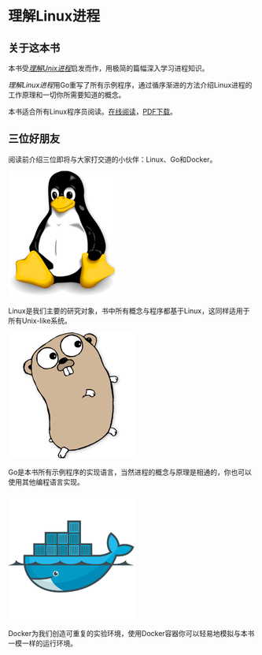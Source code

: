 # 理解Linux进程

## 关于这本书

本书受[*理解Unix进程*](http://www.duokan.com/book/41446)启发而作，用极简的篇幅深入学习进程知识。

*理解Linux进程*用Go重写了所有示例程序，通过循序渐进的方法介绍Linux进程的工作原理和一切你所需要知道的概念。

本书适合所有Linux程序员阅读。[在线阅读](http://www.linuxprocess.com)，[PDF下载](https://github.com/tobegit3hub/understand_linux_process/blob/master/understan_linux_process.pdf?raw=true)。

## 三位好朋友

阅读前介绍三位即将与大家打交道的小伙伴：Linux、Go和Docker。

![](image/linux_logo.png)

Linux是我们主要的研究对象，书中所有概念与程序都基于Linux，这同样适用于所有Unix-like系统。

![](image/go_logo.png)

Go是本书所有示例程序的实现语言，当然进程的概念与原理是相通的，你也可以使用其他编程语言实现。

![](image/docker_logo.png)

Docker为我们创造可重复的实验环境，使用Docker容器你可以轻易地模拟与本书一模一样的运行环境。
